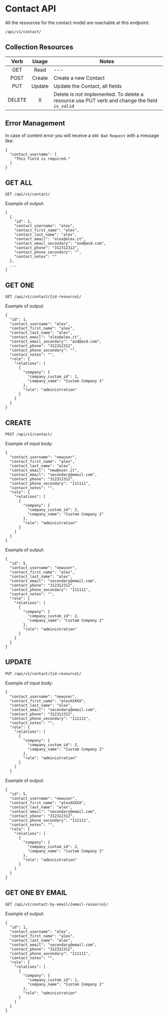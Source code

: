 # Contact API 

All the resources for the contact model are reachable at this endpoint:

    /api/v1/contact/
    
## Collection Resources

| Verb  | Usage | Notes  |
| :---: | :---: |   ---  |
| GET   | Read  |   ---  |
| POST  | Create| Create a new Contact |
| PUT   | Update| Update the Contact, all fields|
| DELETE|   X   | Delete is not implemented. To delete a resource use PUT verb and change the field `is_valid` |

## Error Management

In case of content error you will receive a `400 Bad Request` with a message like:

    {
      "contact_username": [
        "This field is required."
      ]
    }

## GET ALL

    GET /api/v1/contact/
    
Example of output:

    [
      {
        "id": 1,
        "contact_username": "alex",
        "contact_first_name": "alex",
        "contact_last_name": "alex",
        "contact_email": "alex@alex.it",
        "contact_email_secondary": "asd@asd.com",
        "contact_phone": "312312312",
        "contact_phone_secondary": "",
        "contact_notes": ""
      },
      ...
    ]
    
## GET ONE

    GET /api/v1/contact/{id-resource}/
    
Example of output:

    {
      "id": 1,
      "contact_username": "alex",
      "contact_first_name": "alex",
      "contact_last_name": "alex",
      "contact_email": "alex@alex.it",
      "contact_email_secondary": "asd@asd.com",
      "contact_phone": "312312312",
      "contact_phone_secondary": "",
      "contact_notes": "",
      "role": {
        "relations": [
          {
            "company": {
              "company_custom_id": 1,
              "company_name": "Custom Company 1"
            },
            "role": "administration"
          }
        ]
      }
    }
    
## CREATE

    POST /api/v1/contact/

Example of input body:

    {
      "contact_username": "newuser",
      "contact_first_name": "alex",
      "contact_last_name": "alex",
      "contact_email": "new@user.it",
      "contact_email": "secondary@email.com",
      "contact_phone": "312312312",
      "contact_phone_secondary": "111111",
      "contact_notes": "",
      "role": {
        "relations": [
          {
            "company": {
              "company_custom_id": 2,
              "company_name": "Custom Company 2"
            },
            "role": "administration"
          }
        ]
      }
    }
    
Example of output:

    {
      "id": 5,
      "contact_username": "newuser",
      "contact_first_name": "alex",
      "contact_last_name": "alex",
      "contact_email": "secondary@email.com",
      "contact_phone": "312312312",
      "contact_phone_secondary": "111111",
      "contact_notes": "",
      "role": {
        "relations": [
          {
            "company": {
              "company_custom_id": 2,
              "company_name": "Custom Company 2"
            },
            "role": "administration"
          }
        ]
      }
    }
    
## UPDATE

    PUT /api/v1/contact/{id-resource}/

Example of input body:

    {
      "contact_username": "newuser",
      "contact_first_name": "alexXXXXX",
      "contact_last_name": "alex",
      "contact_email": "secondary@email.com",
      "contact_phone": "312312312",
      "contact_phone_secondary": "111111",
      "contact_notes": "",
      "role": {
        "relations": [
          {
            "company": {
              "company_custom_id": 2,
              "company_name": "Custom Company 2"
            },
            "role": "administration"
          }
        ]
      }

Example of output:

    {
      "id": 5,
      "contact_username": "newuser",
      "contact_first_name": "alexXXXXX",
      "contact_last_name": "alex",
      "contact_email": "secondary@email.com",
      "contact_phone": "312312312",
      "contact_phone_secondary": "111111",
      "contact_notes": "",
      "role": {
        "relations": [
          {
            "company": {
              "company_custom_id": 2,
              "company_name": "Custom Company 2"
            },
            "role": "administration"
          }
        ]
      }
    }
    
## GET ONE BY EMAIL

    GET /api/v1/contact-by-email/{email-resource}/
    
Example of output:

    {
      "id": 1,
      "contact_username": "alex",
      "contact_first_name": "alex",
      "contact_last_name": "alex",
      "contact_email": "secondary@email.com",
      "contact_phone": "312312312",
      "contact_phone_secondary": "111111",
      "contact_notes": "",
      "role": {
        "relations": [
          {
            "company": {
              "company_custom_id": 1,
              "company_name": "Custom Company 1"
            },
            "role": "administration"
          }
        ]
      }
    }
    